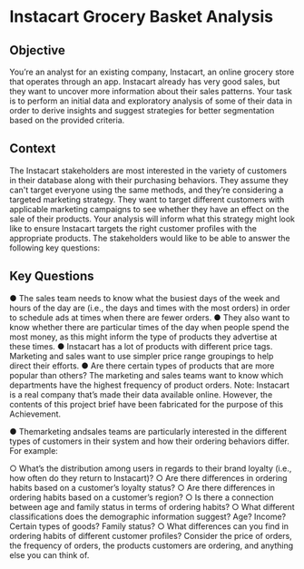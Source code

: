 # Instacart Grocery Basket Analysis
## Objective
 You’re an analyst for an existing company, Instacart, an online grocery store
 that operates through an app. Instacart already has very good sales, but they
 want to uncover more information about their sales patterns. Your task is to
 perform an initial data and exploratory analysis of some of their data in order
 to derive insights and suggest strategies for better segmentation based on
 the provided criteria.
 ## Context
 The Instacart stakeholders are most interested in the variety of customers in their database
 along with their purchasing behaviors. They assume they can't target everyone using the
 same methods, and they’re considering a targeted marketing strategy. They want to target
 different customers with applicable marketing campaigns to see whether they have an effect
 on the sale of their products. Your analysis will inform what this strategy might look like to
 ensure Instacart targets the right customer profiles with the appropriate products. The
 stakeholders would like to be able to answer the following key questions:
 ## Key Questions
 ● The sales team needs to know what the busiest days of the week and hours of the
 day are (i.e., the days and times with the most orders) in order to schedule ads at
 times when there are fewer orders.
 ● They also want to know whether there are particular times of the day when people
 spend the most money, as this might inform the type of products they advertise at
 these times.
 ● Instacart has a lot of products with different price tags. Marketing and sales want to
 use simpler price range groupings to help direct their efforts.
 ● Are there certain types of products that are more popular than others? The marketing
 and sales teams want to know which departments have the highest frequency of
 product orders.
 Note: Instacart is a real company that’s made their data available online. However, the contents of this project brief
 have been fabricated for the purpose of this Achievement.

● Themarketing andsales teams are particularly interested in the different types of
 customers in their system and how their ordering behaviors differ. For example:
 
 ○ What’s the distribution among users in regards to their brand loyalty (i.e., how
 often do they return to Instacart)?
 ○ Are there differences in ordering habits based on a customer’s loyalty status?
 ○ Are there differences in ordering habits based on a customer’s region?
 ○ Is there a connection between age and family status in terms of ordering
 habits?
 ○ What different classifications does the demographic information suggest?
 Age? Income? Certain types of goods? Family status?
 ○ What differences can you find in ordering habits of different customer
 profiles? Consider the price of orders, the frequency of orders, the products
 customers are ordering, and anything else you can think of.
